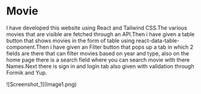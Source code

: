 <h1>Movie</h1>
<p>I have developed this website using React and Tailwind CSS.The various movies that are visible are fetched through an API.Then i have given a table button that shows movies in the form of table using react-data-table-component.Then i have given an Filter button that pops up a tab in which 2 fields are there that can filter movies based on year and type, also on the home page there is a search field where you can search movie with there Names.Next there is sign in and login tab also given with validation through Formik and Yup.</p>
![Screenshot_1](Image1.png)

